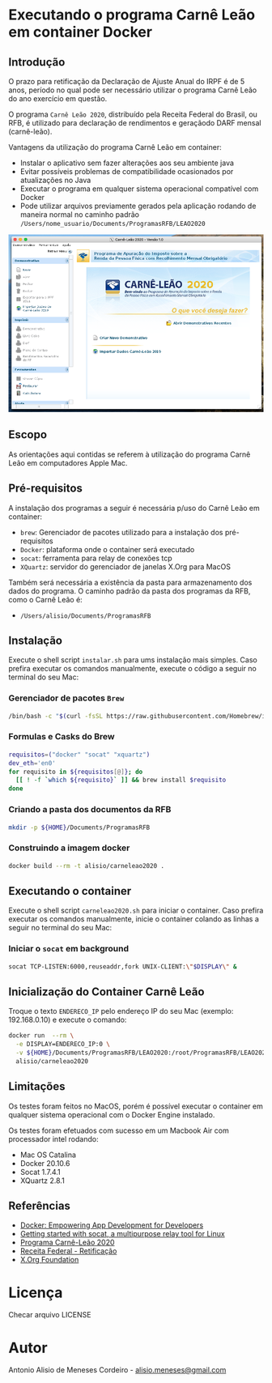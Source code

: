 # Executando o programa Carnê Leão em container Docker

## Introdução

O prazo para retificação da Declaração de Ajuste Anual do IRPF é de 5 anos, período
no qual pode ser necessário utilizar o programa Carnê Leão do ano exercício em questão.

O programa `Carnê Leão 2020`, distribuído pela Receita Federal do Brasil, ou RFB,
é utilizado para declaração de rendimentos e geraçãodo DARF mensal (carnê-leão).

Vantagens da utilização do programa Carnê Leão em container:
* Instalar o aplicativo sem fazer alterações aos seu ambiente java
* Evitar possíveis problemas de compatibilidade ocasionados por atualizações no Java
* Executar o programa em qualquer sistema operacional compatível com Docker
* Pode utilizar arquivos previamente gerados pela aplicação rodando de maneira normal no caminho padrão `/Users/nome_usuario/Documents/ProgramasRFB/LEAO2020`

![Carnê Leão](carne-leao.png)

## Escopo

As orientações aqui contidas se referem à utilização do programa Carnê Leão em
computadores Apple Mac.

## Pré-requisitos

A instalação dos programas a seguir é necessária p/uso do Carnê Leão em container:
* `brew`: Gerenciador de pacotes utilizado para a instalação dos pré-requisitos
* `Docker`: plataforma onde o container será executado
* `socat`: ferramenta para relay de conexões tcp
* `XQuartz`: servidor do gerenciador de janelas X.Org para MacOS

Também será necessária a existência da pasta para armazenamento dos dados do
programa. O caminho padrão da pasta dos programas da RFB, como o Carnê Leão é:

* `/Users/alisio/Documents/ProgramasRFB`

## Instalação

Execute o shell script `instalar.sh` para ums instalação mais simples. Caso prefira
executar os comandos manualmente, execute o código a seguir no terminal do seu Mac:

### Gerenciador de pacotes `Brew`
```sh
/bin/bash -c "$(curl -fsSL https://raw.githubusercontent.com/Homebrew/install/HEAD/install.sh)"
```
### Formulas e Casks do Brew

```sh
requisitos=("docker" "socat" "xquartz")
dev_eth='en0'
for requisito in ${requisitos[@]}; do
  [[ ! -f `which ${requisito}` ]] && brew install $requisito
done
```

### Criando a pasta dos documentos da RFB
```sh
mkdir -p ${HOME}/Documents/ProgramasRFB
```

### Construindo a imagem docker
```sh
docker build --rm -t alisio/carneleao2020 .
```

## Executando o container

Execute o shell script `carneleao2020.sh` para iniciar o container. Caso prefira
executar os comandos manualmente, inicie o container colando as linhas a seguir no
terminal do seu Mac:

### Iniciar o `socat` em background

```sh
socat TCP-LISTEN:6000,reuseaddr,fork UNIX-CLIENT:\"$DISPLAY\" &
```

## Inicialização do Container Carnê Leão

Troque o texto `ENDERECO_IP` pelo endereço IP do seu Mac (exemplo: 192.168.0.10)
e execute o comando:
```sh
docker run  --rm \
  -e DISPLAY=ENDERECO_IP:0 \
  -v ${HOME}/Documents/ProgramasRFB/LEAO2020:/root/ProgramasRFB/LEAO2020 \
  alisio/carneleao2020
```

## Limitações

Os testes foram feitos no MacOS, porém é possível executar o container em qualquer
sistema operacional com o Docker Engine instalado.

Os testes foram efetuados com sucesso em um Macbook Air com processador intel rodando:
* Mac OS Catalina
* Docker 20.10.6
* Socat 1.7.4.1
* XQuartz 2.8.1

## Referências

* [Docker: Empowering App Development for Developers](https://www.docker.com/)
* [Getting started with socat, a multipurpose relay tool for Linux](https://www.redhat.com/sysadmin/getting-started-socat)
* [Programa Carnê-Leão 2020](https://www.gov.br/receitafederal/pt-br/assuntos/orientacao-tributaria/pagamentos-e-parcelamentos/pagamento-do-imposto-de-renda-de-pessoa-fisica/carne-leao/2020/programa-carne-leao-2020)
* [Receita Federal - Retificação](https://receita.economia.gov.br/interface/cidadao/irpf/2020/declaracao/retificacao)
* [X.Org Foundation](https://www.x.org/wiki/)


# Licença

Checar arquivo LICENSE

# Autor

Antonio Alisio de Meneses Cordeiro - alisio.meneses@gmail.com
